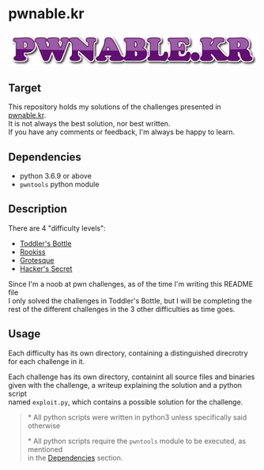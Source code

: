 # pwnable.kr

![pwnable.kr logo](/assets/images/logo.png)

## Target

This repository holds my solutions of the challenges presented in [pwnable.kr](https://pwnable.kr).</br>
It is not always the best solution, nor best written.</br>
If you have any comments or feedback, I'm always be happy to learn.</br>

## Dependencies

- python 3.6.9 or above
- `pwntools` python module

## Description

There are 4 "difficulty levels":

- [Toddler's Bottle](/toddlers_bottle)
- [Rookiss](/rookiss)
- [Grotesque](/grotesque)
- [Hacker's Secret](/hackers_secret)

Since I'm a noob at pwn challenges, as of the time I'm writing this README file</br>
I only solved the challenges in Toddler's Bottle, but I will be completing the</br>
rest of the different challenges in the 3 other difficulties as time goes.

## Usage

Each difficulty has its own directory, containing a distinguished direcrotry</br>
for each challenge in it.

Each challenge has its own directory, containint all source files and binaries</br>
given with the challenge, a writeup explaining the solution and a python script</br>
named `exploit.py`, which contains a possible solution for the challenge.

> \* All python scripts were written in python3 unless specifically said otherwise
>
> \* All python scripts require the `pwntools` module to be executed, as mentioned</br>
in the [Dependencies](#Dependencies) section.